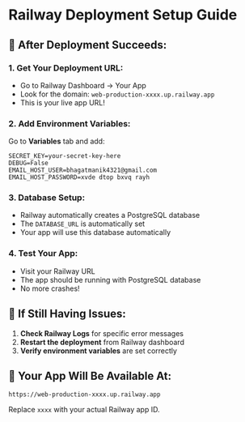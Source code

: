 # Railway Deployment Setup Guide

## 🚀 **After Deployment Succeeds:**

### 1. **Get Your Deployment URL:**
- Go to Railway Dashboard → Your App
- Look for the domain: `web-production-xxxx.up.railway.app`
- This is your live app URL!

### 2. **Add Environment Variables:**
Go to **Variables** tab and add:

```
SECRET_KEY=your-secret-key-here
DEBUG=False
EMAIL_HOST_USER=bhagatmanik4321@gmail.com
EMAIL_HOST_PASSWORD=xvde dtop bxvq rayh
```

### 3. **Database Setup:**
- Railway automatically creates a PostgreSQL database
- The `DATABASE_URL` is automatically set
- Your app will use this database automatically

### 4. **Test Your App:**
- Visit your Railway URL
- The app should be running with PostgreSQL database
- No more crashes!

## 🔧 **If Still Having Issues:**

1. **Check Railway Logs** for specific error messages
2. **Restart the deployment** from Railway dashboard
3. **Verify environment variables** are set correctly

## 📱 **Your App Will Be Available At:**
`https://web-production-xxxx.up.railway.app`

Replace `xxxx` with your actual Railway app ID.
